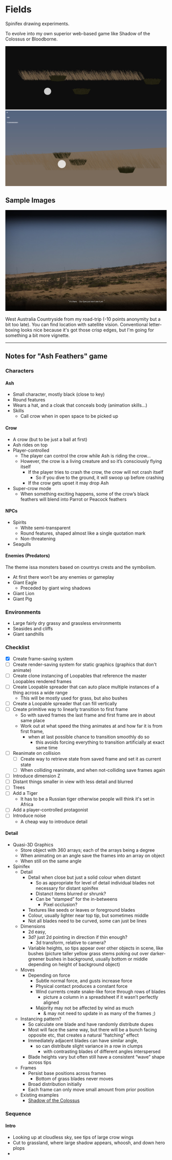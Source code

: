 # Fields

Spinifex drawing experiments.

To evolve into my own superior web-based game like Shadow of the Colossus or Bloodborne.

![Screenshot 1](./content/screenshot-2023-02-28.jpg)
![Screenshot 2 of field-c](./content/field-c.jpg)

## Sample Images

![Country](./content/reference-img-country.jpg)

West Australia Countryside from my road-trip (-10 points anonymity but a bit too late). You can find location with satellite vision.
Conventional letter-boxing looks nice because it's got those crisp edges, but I'm going for something a bit more vignette.

---

## Notes for "Ash Feathers" game

### Characters
#### Ash
- Small character, mostly black (close to key)
- Round features
- Wears a hat, and a cloak that conceals body (animation skills…)
- Skills
	- Call crow when in open space to be picked up

#### Crow
- A crow (but to be just a ball at first)
- Ash rides on top
- Player-controlled
	- The player can control the crow while Ash is riding the crow…
	- However, the crow is a living creature and so it’s consciously flying itself
		- If the player tries to crash the crow, the crow will not crash itself
			- So if you dive to the ground, it will swoop up before crashing
		- If the crow gets upset it may drop Ash
- Super-crow mode
	- When something exciting happens, some of the crow’s black feathers will blend into Parrot or Peacock feathers

#### NPCs
- Spirits
	- White semi-transparent
	- Round features, shaped almost like a single quotation mark
	- Non-threatening
- Seagulls

#### Enemies (Predators)
The theme issa monsters based on countrys crests and the symbolism.
- At first there won’t be any enemies or gameplay
- Giant Eagle
	- Preceded by giant wing shadows
- Giant Lion
- Giant Pig


### Environments
- Large fairly dry grassy and grassless environments
- Seasides and cliffs
- Giant sandhills

### Checklist
- [x] Create frame-saving system
- [ ] Create render-saving system for static graphics (graphics that don't animate)
- [ ] Create clone instancing of Loopables that reference the master Loopables rendered frames
- [ ] Create Loopable spreader that can auto place multiple instances of a thing across a wide range
    - This will be mostly used for grass, but also bushes
- [ ] Create a Loopable spreader that can fill vertically
- [ ] Create primitive way to linearly transition to first frame
    - So with saved frames the last frame and first frame are in about same place
    - Work out at what speed the thing animates at and how far it is from first frame,
        - when at last possible chance to transition smoothly do so
            - this avoids forcing everything to transition artificially at exact same time
- [ ] Reanimate on collision
    - [ ] Create way to retrieve state from saved frame and set it as current state
    - [ ] When colliding reanimate, and when not-colliding save frames again
- [ ] Introduce dimension Z
- [ ] Distant things smaller in view with less detail and blurred
- [ ] Trees
- [ ] Add a Tiger
    - It has to be a Russian tiger otherwise people will think it's set in Africa
- [ ] Add a player-controlled protagonist
- [ ] Introduce noise
    - A cheap way to introduce detail


#### Detail
- Quasi-3D Graphics
	- Store object with 360 arrays; each of the arrays being a degree
	- When animating on an angle save the frames into an array on object
	- When still on the same angle 
- Spinifex
	- Detail
		- Detail when close but just a solid colour when distant
			- So as appropriate for level of detail individual blades not necessary for distant spinifex
			- Distanct items blurred or shrunk?
			- Can be “stamped” for the in-betweens
				- Pixel occlusion?
		- Textures like seeds or leaves or foreground blades
		- Colour, usually lighter near top tip, but sometimes middle
		- Not all blades need to be curved, some can just be lines
	- Dimensions
		- 2d easy,
		- 3d? just 2d pointing in direction if thin enough?
			- 3d transform, relative to camera?
		- Variable heights, so tips appear over other objects in scene, like bushes (picture taller yellow grass stems poking out over darker-greener bushes in background, usually bottom or middle depending on height of background object)
	- Moves
		- Depending on force
			- Subtle normal force, and gusts increase force
			- Physical contact produces a constant force
			- Wind currents create snake-like force through rows of blades
				- picture a column in a spreadsheet if it wasn’t perfectly aligned
			- Majority may not be affected by wind as much
				- & may not need to update in as many of the frames ;)
	- Instancing pattern?
		- So calculate one blade and have randomly distribute dupes
		- Most will face the same way, but there will be a bunch facing opposite etc, that creates a natural “hatching” effect
		- Immediately adjacent blades can have similar angle,
			- so can distribute slight variance in a row in clumps
				- with contrasting blades of different angles interspersed
		- Blade heights vary but often still have a consistent “wave” shape across tips
	- Frames
		- Persist base positions across frames
			- Bottom of grass blades never moves
		- Broad distribution initially
		- Each frame can only move small amount from prior position
	- Existing examples
		- [Shadow of the Colossus](https://youtu.be/zAo9OqEmSRM?t=13096)


### Sequence
#### Intro
- Looking up at cloudless sky, see tips of large crow wings
- Cut to grassland, where large shadow appears, whoosh, and down hero plops
- 



